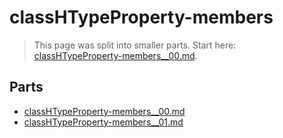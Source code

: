 # classHTypeProperty-members

> This page was split into smaller parts. Start here: [classHTypeProperty-members__00.md](classHTypeProperty-members__00.md).

## Parts

- [classHTypeProperty-members__00.md](classHTypeProperty-members__00.md)
- [classHTypeProperty-members__01.md](classHTypeProperty-members__01.md)

